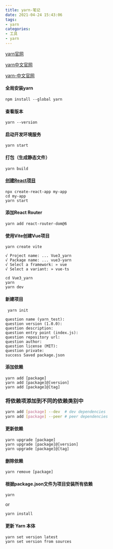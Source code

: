 ```yaml
---
title: yarn-笔记
date: 2021-04-24 15:43:06
tags:
- yarn
categories:
- 工具
- yarn
---
```


[yarn官网](https://yarnpkg.com/)

[yarn中文官网](https://www.yarnpkg.cn/)

[yarn-中文官网](http://yarnpkg.top/)

#### 全局安装yarn

```
npm install --global yarn
```

#### 查看版本

```
yarn --version
```

#### 启动开发环境服务

```
yarn start
```

#### 打包（生成静态文件）

```
yarn build
```

#### [创建React项目](https://zh-hans.reactjs.org/docs/create-a-new-react-app.html#create-react-app)

```
npx create-react-app my-app
cd my-app
yarn start
```

#### 添加React Router

```
yarn add react-router-dom@6
```





#### 使用Vite创建Vue项目

```
yarn create vite
```

```
√ Project name: ... Vue3_yarn
√ Package name: ... vue3-yarn
√ Select a framework: » vue
√ Select a variant: » vue-ts
```

```
cd Vue3_yarn
yarn
yarn dev
```



#### 新建项目

```
 yarn init
```

```
question name (yarn_test):
question version (1.0.0):
question description:
question entry point (index.js):
question repository url:
question author:
question license (MIT):
question private:
success Saved package.json
```

#### **添加依赖**

```
yarn add [package]
yarn add [package]@[version]
yarn add [package]@[tag]
```

### 将依赖项添加到不同的依赖类别中

```bash
yarn add [package] --dev  # dev dependencies
yarn add [package] --peer # peer dependencies
```

#### **更新依赖**

```
yarn upgrade [package]
yarn upgrade [package]@[version]
yarn upgrade [package]@[tag]
```

#### **删除依赖**

```
yarn remove [package]
```

#### **根据package.json文件为项目安装所有依赖**

```
yarn
```

or

```
yarn install
```

#### 更新 Yarn 本体

```bash
yarn set version latest
yarn set version from sources
```


